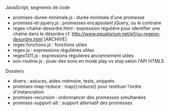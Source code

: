 JavaScript, segments de code


* promises-duree-minimale.js : durée minimale d'une promesse
* promises-et-jquery.js : promesses encapsulant jQuery, ou le contraire
* regex-chaine-desordre.html : expression régulière pour identifier une chaîne dans le désordre cf. http://www.equatorium.net/e1/ou-regexp-desordre.html [ARCHIVE]
* regex.fonctions.js : fonctions utiles
* regex.js : expressions régulières utiles
* regex1311.js : expressions régulières anciennement utiles
* son-routine.js : jouer des sons en mode play vs stop selon l'API HTML5


Dossiers

* divers : astuces, aides-mémoire, tests, snippets
* promises-map-reduce : map().reduce() pour restituer l'ordre d'instanciation
* promises-recursion : ordonnancer des promesses simultanées
* promises-support-alt : support alternatif des promesses
